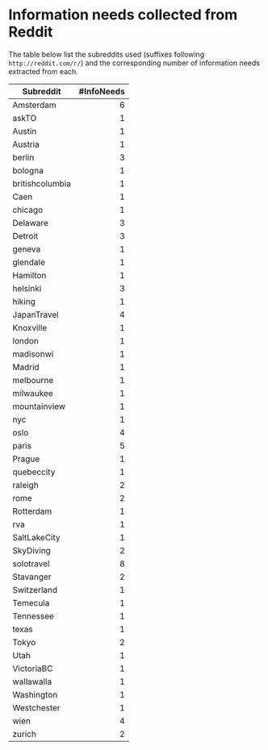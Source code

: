# Information needs collected from Reddit

The table below list the subreddits used (suffixes following `http://reddit.com/r/`) and the corresponding number of information needs extracted from each.

| Subreddit | #InfoNeeds |
| --- | ---: |
| Amsterdam       |  6 |
| askTO           |  1 |
| Austin          |  1 |
| Austria         |  1 |
| berlin          |  3 |
| bologna         |  1 |
| britishcolumbia |  1 |
| Caen            |  1 |
| chicago         |  1 |
| Delaware        |  3 |
| Detroit         |  3 |
| geneva          |  1 |
| glendale        |  1 |
| Hamilton        |  1 |
| helsinki        |  3 |
| hiking          |  1 |
| JapanTravel     |  4 |
| Knoxville       |  1 |
| london          |  1 |
| madisonwi       |  1 |
| Madrid          |  1 |
| melbourne       |  1 |
| milwaukee       |  1 |
| mountainview    |  1 |
| nyc             |  1 |
| oslo            |  4 |
| paris           |  5 |
| Prague          |  1 |
| quebeccity      |  1 |
| raleigh         |  2 |
| rome            |  2 |
| Rotterdam       |  1 |
| rva             |  1 |
| SaltLakeCity    |  1 |
| SkyDiving       |  2 |
| solotravel      |  8 |
| Stavanger       |  2 |
| Switzerland     |  1 |
| Temecula        |  1 |
| Tennessee       |  1 |
| texas           |  1 |
| Tokyo           |  2 |
| Utah            |  1 |
| VictoriaBC      |  1 |
| wallawalla      |  1 |
| Washington      |  1 |
| Westchester     |  1 |
| wien            |  4 |
| zurich          |  2 |

